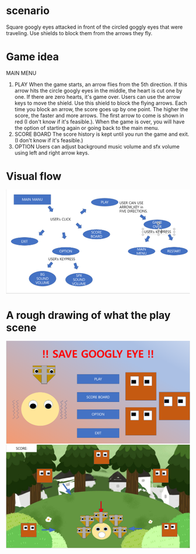 # scenario
Square googly eyes attacked in front of the circled goggly eyes that were traveling. Use shields to block them from the arrows they fly.

# Game idea
MAIN MENU
1. PLAY
When the game starts, an arrow flies from the 5th direction. If this arrow hits the circle googly eyes in the middle, the heart is cut one by one. If there are zero hearts, it's game over. Users can use the arrow keys to move the shield. Use this shield to block the flying arrows. Each time you block an arrow, the score goes up by one point. The higher the score, the faster and more arrows. The first arrow to come is shown in red (I don't know if it's feasible.). When the game is over, you will have the option of starting again or going back to the main menu.
2. SCORE BOARD
The score history is kept until you run the game and exit. (I don't know if it's feasible.)
3. OPTION
Users can adjust background music volume and sfx volume using left and right arrow keys.

# Visual flow
![FLOW](image/flow.PNG)

# A rough drawing of what the play scene
![MAIN MENU](image/mainmenu.PNG)
![Play Scene](image/play_scene.PNG)
